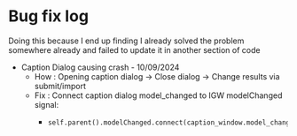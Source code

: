 # Bug fix log
Doing this because I end up finding I already solved the problem somewhere already and failed to update it in another section of code
- Caption Dialog causing crash - 10/09/2024
  - How : Opening caption dialog -> Close dialog -> Change results via submit/import
  - Fix : Connect caption dialog model_changed to IGW modelChanged signal:
    -     self.parent().modelChanged.connect(caption_window.model_changed)
